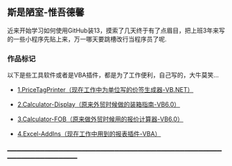 
## 斯是陋室-惟吾德馨

近来开始学习如何使用GitHub装13，摸索了几天终于有了点眉目，把上班3年来写的一些小程序先贴上来，万一哪天要跳槽改行当程序员了呢.

### 作品标记

以下是些工具软件或者是VBA插件，都是为了工作便利，自己写的，大牛莫笑...


* [1.PriceTagPrinter（现在工作中为单位写的价签生成器-VB.NET）](https://github.com/flysafely/PriceTagPrinter)

* [2.Calculator-Display（原来外贸时候做的装箱指南-VB6.0）](https://github.com/flysafely/Calculator-Display-)

* [3.Calculator-FOB（原来做外贸时候用的报价计算器-VB6.0）](https://github.com/flysafely/Calculator-FOB)

* [4.Excel-AddIns（现在工作中用到的报表插件-VBA）](https://github.com/flysafely/Excel-AddIns)


▁▁▁▁▁▁▁▁▁▁▁▁▁▁▁▁▁▁▁▁▁▁▁▁▁▁▁▁▁▁▁▁▁▁▁▁▁▁▁▁▁▁▁▁▁▁▁▁▁▁▁▁▁▁▁▁▁▁▁▁▁
